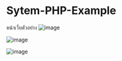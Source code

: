 # Sytem-PHP-Example
หน้าเว็บตัวอย่าง
![image](https://user-images.githubusercontent.com/82936792/117546278-d78c4380-b053-11eb-9c00-ae26518ff516.png)


![image](https://user-images.githubusercontent.com/82936792/117546317-0e625980-b054-11eb-9dcf-4d9a63f81a69.png)

![image](https://user-images.githubusercontent.com/82936792/117546325-191cee80-b054-11eb-990c-d2f81214bb0a.png)
